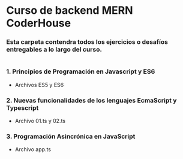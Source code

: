 # Curso de backend MERN CoderHouse

### Esta carpeta contendra todos los ejercicios o desafíos entregables a lo largo del curso.
#
### 1. Principios de Programación en Javascript y ES6
* Archivos ES5 y ES6

### 2. Nuevas funcionalidades de los lenguajes EcmaScript y Typescript
* Archivo 01.ts y 02.ts

### 3. Programación Asincrónica en JavaScript
* Archivo app.ts
